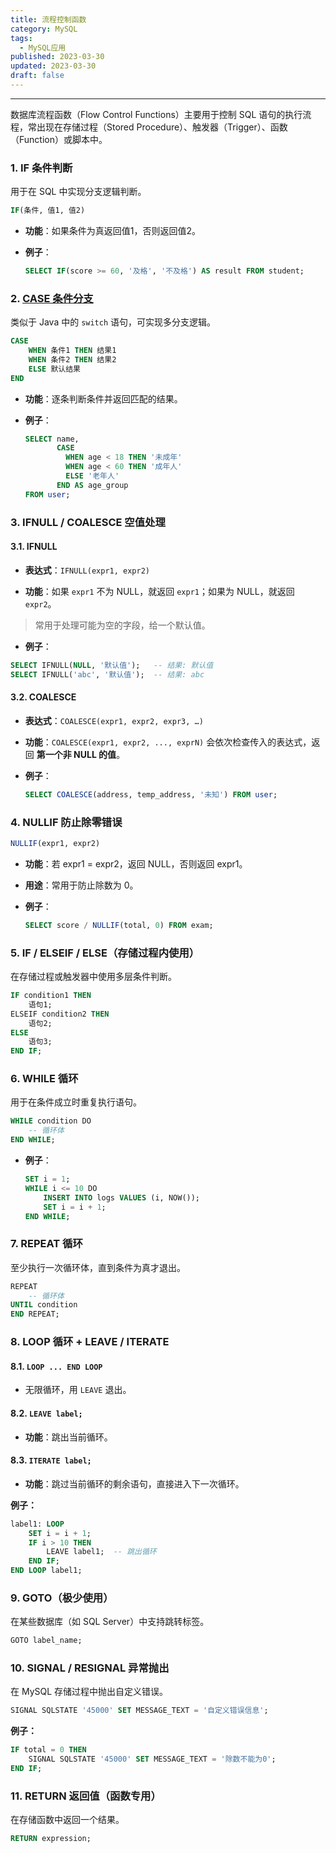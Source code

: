 ```yaml
---
title: 流程控制函数
category: MySQL
tags:
  - MySQL应用
published: 2023-03-30
updated: 2023-03-30
draft: false
---
```

---

数据库流程函数（Flow Control Functions）主要用于控制 SQL 语句的执行流程，常出现在存储过程（Stored Procedure）、触发器（Trigger）、函数（Function）或脚本中。  

### 1. IF 条件判断

用于在 SQL 中实现分支逻辑判断。

```sql
IF(条件, 值1, 值2)
```

- **功能**：如果条件为真返回值1，否则返回值2。
    
- **例子**：
    
    ```sql
    SELECT IF(score >= 60, '及格', '不及格') AS result FROM student;
    ```
    

### 2. [CASE 条件分支](obsidian://open?vault=CAMELLIAKnowledgeBase&file=Tips%2F7.%20CASE%E6%9D%A1%E4%BB%B6%E8%A1%A8%E8%BE%BE%E5%BC%8F)

类似于 Java 中的 `switch` 语句，可实现多分支逻辑。

```sql
CASE 
    WHEN 条件1 THEN 结果1
    WHEN 条件2 THEN 结果2
    ELSE 默认结果
END
```

- **功能**：逐条判断条件并返回匹配的结果。
    
- **例子**：
    
    ```sql
    SELECT name,
           CASE 
             WHEN age < 18 THEN '未成年'
             WHEN age < 60 THEN '成年人'
             ELSE '老年人'
           END AS age_group
    FROM user;
    ```
    

### 3. IFNULL / COALESCE 空值处理

#### 3.1. IFNULL

- **表达式**：`IFNULL(expr1, expr2)`

- **功能**：如果 `expr1` 不为 NULL，就返回 `expr1`；如果为 NULL，就返回 `expr2`。  

> 常用于处理可能为空的字段，给一个默认值。

- **例子**：

```sql
SELECT IFNULL(NULL, '默认值');   -- 结果: 默认值
SELECT IFNULL('abc', '默认值');  -- 结果: abc
```


#### 3.2. COALESCE

- **表达式**：`COALESCE(expr1, expr2, expr3, …)`

- **功能**：`COALESCE(expr1, expr2, ..., exprN)` 会依次检查传入的表达式，返回 **第一个非 NULL 的值**。

- **例子**：
    
    ```sql
    SELECT COALESCE(address, temp_address, '未知') FROM user;
    ```
    

### 4. NULLIF 防止除零错误

```sql
NULLIF(expr1, expr2)
```

- **功能**：若 expr1 = expr2，返回 NULL，否则返回 expr1。
    
- **用途**：常用于防止除数为 0。
    
- **例子**：
    
    ```sql
    SELECT score / NULLIF(total, 0) FROM exam;
    ```
    

### 5. IF / ELSEIF / ELSE（存储过程内使用）

在存储过程或触发器中使用多层条件判断。

```sql
IF condition1 THEN
    语句1;
ELSEIF condition2 THEN
    语句2;
ELSE
    语句3;
END IF;
```


### 6. WHILE 循环

用于在条件成立时重复执行语句。

```sql
WHILE condition DO
    -- 循环体
END WHILE;
```

- **例子**：
    
    ```sql
    SET i = 1;
    WHILE i <= 10 DO
        INSERT INTO logs VALUES (i, NOW());
        SET i = i + 1;
    END WHILE;
    ```
    

### 7. REPEAT 循环

至少执行一次循环体，直到条件为真才退出。

```sql
REPEAT
    -- 循环体
UNTIL condition
END REPEAT;
```


### 8. LOOP 循环 + LEAVE / ITERATE

#### 8.1. `LOOP ... END LOOP`

- 无限循环，用 `LEAVE` 退出。
    

#### 8.2. `LEAVE label;`

- **功能**：跳出当前循环。
    

#### 8.3. `ITERATE label;`

- **功能**：跳过当前循环的剩余语句，直接进入下一次循环。
    

**例子：**

```sql
label1: LOOP
    SET i = i + 1;
    IF i > 10 THEN
        LEAVE label1;  -- 跳出循环
    END IF;
END LOOP label1;
```

### 9. GOTO（极少使用）

在某些数据库（如 SQL Server）中支持跳转标签。

```sql
GOTO label_name;
```

### 10. SIGNAL / RESIGNAL 异常抛出

在 MySQL 存储过程中抛出自定义错误。

```sql
SIGNAL SQLSTATE '45000' SET MESSAGE_TEXT = '自定义错误信息';
```

**例子：**

```sql
IF total = 0 THEN
    SIGNAL SQLSTATE '45000' SET MESSAGE_TEXT = '除数不能为0';
END IF;
```

### 11. RETURN 返回值（函数专用）

在存储函数中返回一个结果。

```sql
RETURN expression;
```

